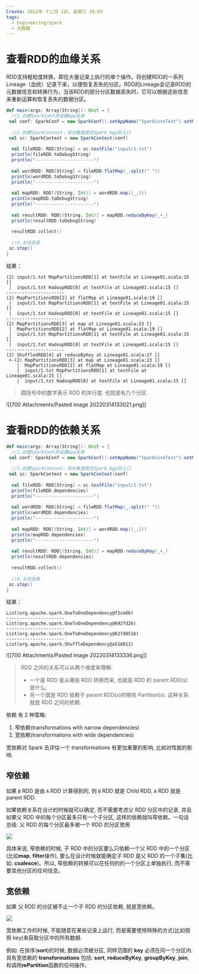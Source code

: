 ```yaml
---
Create: 2021年 十二月 1日, 星期三 10:03
tags: 
  - Engineering/spark
  - 大数据
---
```


# 查看RDD的血缘关系
RDD支持粗粒度转换，即在大量记录上执行的单个操作。将创建RDD的一系列Lineage（血统）记录下来，以便恢复丢失的分区。RDD的Lineage会记录RDD的元数据信息和转换行为，当该RDD的部分分区数据丢失时，它可以根据这些信息来重新运算和恢复丢失的数据分区。

```scala
def main(args: Array[String]): Unit = {  
  //1.创建SparkConf并设置App名称  
 val conf: SparkConf = new SparkConf().setAppName("SparkCoreTest").setMaster("local[*]")  
  
  //2.创建SparkContext，该对象是提交Spark App的入口  
 val sc: SparkContext = new SparkContext(conf)  
  
  val fileRDD: RDD[String] = sc.textFile("input/1.txt")  
  println(fileRDD.toDebugString)  
  println("----------------------")  
  
  val wordRDD: RDD[String] = fileRDD.flatMap(_.split(" "))  
  println(wordRDD.toDebugString)  
  println("----------------------")  
  
  val mapRDD: RDD[(String, Int)] = wordRDD.map((_,1))  
  println(mapRDD.toDebugString)  
  println("----------------------")  
  
  val resultRDD: RDD[(String, Int)] = mapRDD.reduceByKey(_+_)  
  println(resultRDD.toDebugString)  
  
  resultRDD.collect()  
  
  //4.关闭连接  
 sc.stop()  
}
```

结果：

```
(2) input/1.txt MapPartitionsRDD[1] at textFile at Lineage01.scala:15 []
 |  input/1.txt HadoopRDD[0] at textFile at Lineage01.scala:15 []
----------------------
(2) MapPartitionsRDD[2] at flatMap at Lineage01.scala:19 []
 |  input/1.txt MapPartitionsRDD[1] at textFile at Lineage01.scala:15 []
 |  input/1.txt HadoopRDD[0] at textFile at Lineage01.scala:15 []
----------------------
(2) MapPartitionsRDD[3] at map at Lineage01.scala:23 []
 |  MapPartitionsRDD[2] at flatMap at Lineage01.scala:19 []
 |  input/1.txt MapPartitionsRDD[1] at textFile at Lineage01.scala:15 []
 |  input/1.txt HadoopRDD[0] at textFile at Lineage01.scala:15 []
----------------------
(2) ShuffledRDD[4] at reduceByKey at Lineage01.scala:27 []
 +-(2) MapPartitionsRDD[3] at map at Lineage01.scala:23 []
    |  MapPartitionsRDD[2] at flatMap at Lineage01.scala:19 []
    |  input/1.txt MapPartitionsRDD[1] at textFile at Lineage01.scala:15 []
    |  input/1.txt HadoopRDD[0] at textFile at Lineage01.scala:15 []
```

> 圆括号中的数字表示 RDD 的并行度. 也就是有几个分区.


![[700 Attachments/Pasted image 20220314133021.png]]


# 查看RDD的依赖关系

```scala
def main(args: Array[String]): Unit = {  
  //1.创建SparkConf并设置App名称  
 val conf: SparkConf = new SparkConf().setAppName("SparkCoreTest").setMaster("local[*]")  
  
  //2.创建SparkContext，该对象是提交Spark App的入口  
 val sc: SparkContext = new SparkContext(conf)  
  
  val fileRDD: RDD[String] = sc.textFile("input/1.txt")  
  println(fileRDD.dependencies)  
  println("----------------------")  
  
  val wordRDD: RDD[String] = fileRDD.flatMap(_.split(" "))  
  println(wordRDD.dependencies)  
  println("----------------------")  
  
  val mapRDD: RDD[(String, Int)] = wordRDD.map((_,1))  
  println(mapRDD.dependencies)  
  println("----------------------")  
  
  val resultRDD: RDD[(String, Int)] = mapRDD.reduceByKey(_+_)  
  println(resultRDD.dependencies)  
  
  resultRDD.collect()  
  
  //4.关闭连接  
 sc.stop()  
}
```
结果：
```
List(org.apache.spark.OneToOneDependency@f2ce6b)
----------------------
List(org.apache.spark.OneToOneDependency@692fd26)
----------------------
List(org.apache.spark.OneToOneDependency@627d8516)
----------------------
List(org.apache.spark.ShuffleDependency@a518813)

```
![[700 Attachments/Pasted image 20220314133336.png]]

>  RDD 之间的关系可以从两个维度来理解: 
>
> - 一个是 RDD 是从哪些 RDD 转换而来, 也就是 RDD 的 parent RDD(s)是什么; 
> - 另一个就是 RDD 依赖于 parent RDD(s)的哪些 Partition(s). 这种关系就是 RDD 之间的依赖.


依赖 有 2 种策略:

1. 窄依赖(transformations with narrow dependencies)
2. 宽依赖(transformations with wide dependencies)

宽依赖对 Spark 去评估一个 transformations 有更加重要的影响, 比如对性能的影响.

## 窄依赖

如果 `B` RDD 是由 `A` RDD 计算得到的, 则 `B` RDD 就是 Child RDD, `A` RDD 就是 parent RDD.

如果依赖关系在设计的时候就可以确定, 而不需要考虑父 RDD 分区中的记录, 并且如果父 RDD 中的每个分区最多只有一个子分区, 这样的依赖就叫窄依赖。一句话总结: 父 RDD 的每个分区最多被一个 RDD 的分区使用

![](https://images-1257755739.cos.ap-guangzhou.myqcloud.com/hexo/posts/spark-rdd-programing/image-20210920164216424.png)

具体来说, 窄依赖的时候, 子 RDD 中的分区要么只依赖一个父 RDD 中的一个分区(比如**map**, **filter**操作), 要么在设计时候就能确定子 RDD 是父 RDD 的一个子集(比如: **coalesce**)。所以, 窄依赖的转换可以在任何的的一个分区上单独执行, 而不需要其他分区的任何信息。

## 宽依赖

如果 父 RDD 的分区被不止一个子 RDD 的分区依赖, 就是宽依赖。

![](https://images-1257755739.cos.ap-guangzhou.myqcloud.com/hexo/posts/spark-rdd-programing/image-20210920164317251.png)

宽依赖工作的时候, 不能随意在某些记录上运行, 而是需要使用特殊的方式(比如按照 key)来获取分区中的所有数据.

例如: 在排序(**sort**)的时候, 数据必须被分区, 同样范围的 **key** 必须在同一个分区内. 具有宽依赖的 **transformations** 包括: **sort**, **reduceByKey**, **groupByKey**, **join**, 和调用**rePartition**函数的任何操作。







